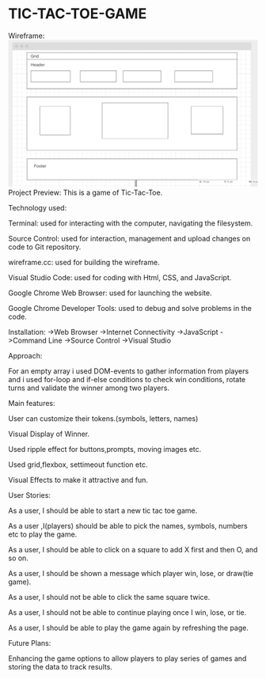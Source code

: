 # TIC-TAC-TOE-GAME
Wireframe: ![wireframe](image/Wireframe.png)
Project Preview:
This is a game of Tic-Tac-Toe.

Technology used:

Terminal: used for interacting with the computer, navigating the filesystem. 

Source Control: used for interaction, management and upload changes on code to Git repository.

wireframe.cc: used for building the wireframe.

Visual Studio Code: used for coding with Html, CSS, and JavaScript.

Google Chrome Web Browser: used for launching the website.

Google Chrome Developer Tools: used to debug and solve problems in the code.

Installation:
->Web Browser
->Internet Connectivity
->JavaScript
->Command Line
->Source Control
->Visual Studio 


Approach:

For an empty array i used DOM-events to gather information from players and i used for-loop and if-else conditions to check win conditions, rotate turns and validate the winner among two players. 

Main features:

User can customize their tokens.(symbols, letters, names)

Visual Display of Winner.

Used ripple effect for buttons,prompts, moving images etc.

Used grid,flexbox, settimeout function etc.

Visual Effects to make it attractive and fun.



User Stories:

 As a user, I should be able to start a new tic tac toe game.

As a user ,I(players) should be able to pick the names, symbols, numbers etc to play the game.

As a user, I should be able to click on a square to add X first and then O, and so on.

As a user, I should be shown a message which player win, lose, or draw(tie game).

As a user, I should not be able to click the same square twice.

As a user, I should not be able to continue playing once I win, lose, or tie.

As a user, I should be able to play the game again by refreshing the page.

Future Plans:

Enhancing the game options to allow players to play series of games and storing the data to track results.

